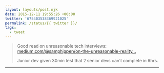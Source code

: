 ```yaml
---
layout: layouts/post.njk
date: 2015-12-11 19:55:26 +00:00
twitter: '675403538369921025'
permalink: /status/{{ twitter }}/
tags: 
  - tweet
---
```


> Good read on unreasonable tech interviews: [medium.com/@samphippen/on-the-unreasonable-reality…](https://medium.com/@samphippen/on-the-unreasonable-reality-of-junior-developer-interviews-946498c0ad57#.dbx3qo1yr)
> 
> Junior dev given 30min test that 2 senior devs can't complete in 6hrs.

---
